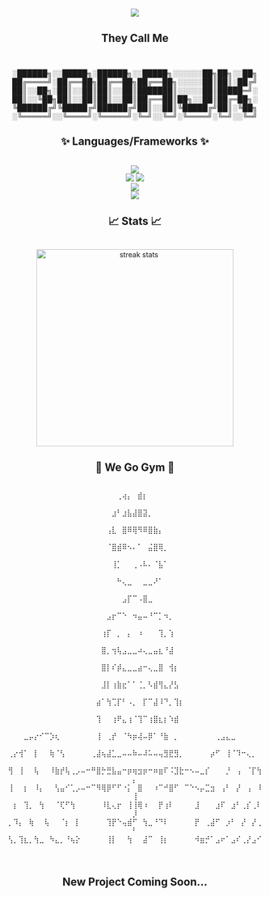 <h1 align="center">
    <img src="https://readme-typing-svg.herokuapp.com/?font=NewYork&size=35&center=true&vCenter=true&Colour=Pink&width=500&height=70&duration=4000&lines=Wagwan+G;+My+Name+Is+Andrew!;+Welcome+to+my+Profile!" />
</h1>
<div align="center">
  <h2>They Call Me</h2>
  <br>
  
░██████╗░░█████╗░██████╗░░█████╗░░░░░░██╗██╗░░██╗
██╔════╝░██╔══██╗██╔══██╗██╔══██╗░░░░░██║██║░██╔╝
██║░░██╗░██║░░██║██║░░██║███████║░░░░░██║█████═╝░
██║░░╚██╗██║░░██║██║░░██║██╔══██║██╗░░██║██╔═██╗░
╚██████╔╝╚█████╔╝██████╔╝██║░░██║╚█████╔╝██║░╚██╗ 
░╚═════╝░░╚════╝░╚═════╝░╚═╝░░╚═╝░╚════╝░╚═╝░░╚═╝

</div>
<!--<img src="https://github-readme-stats.vercel.app/api/top-langs?username=GodAJK&locale=en&hide_title=false&layout=compact&card_width=320&langs_count=3&theme=vue-dark&hide_border=true&order=2" height="150" alt="languages graph"  />-->

<h2 align="center">✨ Languages/Frameworks ✨</h2>
<br/>
<div align="center">
    <img src="https://skillicons.dev/icons?i=cs,java"/><br>
    <img src="https://skillicons.dev/icons?i=html,css,javascript" />
    <img src="https://skillicons.dev/icons?i=typescript" /><br>
    <img src="https://skillicons.dev/icons?i=mysql,mongodb,docker,,,unity,blender,unreal" /><br>
    <img src="https://skillicons.dev/icons?i=eclipse,vscode,visualstudio,androidstudio"/><br>
</div>

<h2 align="center">📈 Stats 📈</h2>
<br>
<div align=center>
<img width=390 src="https://streak-stats.demolab.com/?user=GodAJK&count_private=true&theme=react&border_radius=10" alt="streak stats"/>
<br>
<h2 align="center">🔱 We Go Gym 🔱 </h2>
<br>
⠀⠀⠀⠀⠀⠀⠀⠀⠀⠀⠀⠀⠀⠀⠀⠀⠀⠀⠀⠀⠀⢀⢴⡄⠀⣾⡆⠀⠀⠀⠀⠀⠀⠀⠀⠀⠀⠀⠀⠀⠀⠀⠀⠀⠀⠀⠀⠀⠀⠀
⠀⠀⠀⠀⠀⠀⠀⠀⠀⠀⠀⠀⠀⠀⠀⠀⠀⠀⠀⠀⣰⠃⣰⣧⣼⣿⣽⡀⠀⠀⠀⠀⠀⠀⠀⠀⠀⠀⠀⠀⠀⠀⠀⠀⠀⠀⠀⠀⠀⠀
⠀⠀⠀⠀⠀⠀⠀⠀⠀⠀⠀⠀⠀⠀⠀⠀⠀⠀⠀⢠⣇⠀⣿⠿⢿⠻⠿⣿⣷⡄⠀⠀⠀⠀⠀⠀⠀⠀⠀⠀⠀⠀⠀⠀⠀⠀⠀⠀⠀⠀
⠀⠀⠀⠀⠀⠀⠀⠀⠀⠀⠀⠀⠀⠀⠀⠀⠀⠀⠀⠈⣿⣾⠿⠢⠄⠁⠀⣬⣿⢿⡀⠀⠀⠀⠀⠀⠀⠀⠀⠀⠀⠀⠀⠀⠀⠀⠀⠀⠀⠀
⠀⠀⠀⠀⠀⠀⠀⠀⠀⠀⠀⠀⠀⠀⠀⠀⠀⠀⠀⠀⢸⡁⠀⠀⢀⠠⠧⠄⠈⣧⠁⠀⠀⠀⠀⠀⠀⠀⠀⠀⠀⠀⠀⠀⠀⠀⠀⠀⠀⠀
⠀⠀⠀⠀⠀⠀⠀⠀⠀⠀⠀⠀⠀⠀⠀⠀⠀⠀⠀⠀⠀⠓⢄⣀⠀⠀⣀⣀⠜⠁⠀⠀⠀⠀⠀⠀⠀⠀⠀⠀⠀⠀⠀⠀⠀⠀⠀⠀⠀⠀
⠀⠀⠀⠀⠀⠀⠀⠀⠀⠀⠀⠀⠀⠀⠀⠀⠀⠀⠀⠀⠀⠀⣠⡏⠉⠠⣿⣀⠀⠀⠀⠀⠀⠀⠀⠀⠀⠀⠀⠀⠀⠀⠀⠀⠀⠀⠀⠀⠀⠀
⠀⠀⠀⠀⠀⠀⠀⠀⠀⠀⠀⠀⠀⠀⠀⠀⠀⠀⠀⣠⡖⠉⠑⠀⠲⣤⠤⠘⠉⡁⠲⡀⠀⠀⠀⠀⠀⠀⠀⠀⠀⠀⠀⠀⠀⠀⠀⠀⠀⠀
⠀⠀⠀⠀⠀⠀⠀⠀⠀⠀⠀⠀⠀⠀⠀⠀⠀⠀⢰⡏⠀⡀⠀⡄⠀⠰⠀⠀⠀⢹⡀⢱⠀⠀⠀⠀⠀⠀⠀⠀⠀⠀⠀⠀⠀⠀⠀⠀⠀⠀
⠀⠀⠀⠀⠀⠀⠀⠀⠀⠀⠀⠀⠀⠀⠀⠀⠀⠀⣿⡀⢲⢧⣠⣀⣀⠴⢄⣀⣤⣆⠘⣼⠀⠀⠀⠀⠀⠀⠀⠀⠀⠀⠀⠀⠀⠀⠀⠀⠀⠀
⠀⠀⠀⠀⠀⠀⠀⠀⠀⠀⠀⠀⠀⠀⠀⠀⠀⠀⣿⡇⠎⡾⣄⣀⣀⣴⠒⢄⣀⣿⠀⢺⡆⠀⠀⠀⠀⠀⠀⠀⠀⠀⠀⠀⠀⠀⠀⠀⠀⠀
⠀⠀⠀⠀⠀⠀⠀⠀⠀⠀⠀⠀⠀⠀⠀⠀⠀⠀⣸⡇⢰⣷⣖⠁⠁⢈⡀⠣⣾⢻⣄⡜⣣⠀⠀⠀⠀⠀⠀⠀⠀⠀⠀⠀⠀⠀⠀⠀⠀⠀
⠀⠀⠀⠀⠀⠀⠀⠀⠀⠀⠀⠀⠀⠀⠀⠀⠀⣴⠁⢳⢉⡏⠃⠠⡀⠀⡏⠉⣼⠸⠙⡀⢹⡆⠀⠀⠀⠀⠀⠀⠀⠀⠀⠀⠀⠀⠀⠀⠀⠀
⠀⠀⠀⠀⠀⠀⠀⠀⠀⠀⠀⠀⠀⠀⠀⠀⠀⢹⠀⠀⢰⠟⣄⢰⠈⢹⠉⢰⣿⣆⡆⠱⣾⠀⠀⠀⠀⠀⠀⠀⠀⠀⠀⠀⠀⠀⠀⠀⠀⠀
⠀⠀⠀⣀⡤⡔⠊⠉⡱⢆⠀⠀⠀⠀⠀⠀⠀⢸⠀⢀⡞⠀⠈⠳⡶⢼⠤⡿⠁⠘⣷⠀⡀⠀⠀⠀⠀⠀⠀⠀⢀⣠⣄⣀⠀⠀⠀⠀⠀⠀
⢀⡔⢺⠁⠀⡇⠀⠀⢷⠈⢣⠀⠀⠀⠀⠀⢀⣼⢦⣼⣁⣀⠤⠤⠷⠤⠼⠥⠤⢤⣻⣟⣻⡀⠀⠀⠀⠀⠀⡴⠋⠀⢸⠈⠹⠒⢄⡀⠀⠀
⢻⠀⢸⠀⠀⢧⠀⠀⠸⣷⡞⢧⢀⡠⠤⠒⠛⣿⡓⣛⣧⣤⠒⡶⢶⣲⡶⠒⠶⣶⠏⠨⣹⣗⠒⠢⠤⣀⡎⠀⠀⠀⡘⠀⢠⠀⠈⡏⢳⡄
⢸⠀⠀⡆⠀⠸⡄⠀⠀⢣⣤⠊⢁⡠⠤⠒⠉⠻⢿⡿⠋⠋⠐⡅⠀⣿⠀⠀⠰⠉⠚⣿⠋⠀⠉⠑⠢⡤⣉⣲⠀⢠⠃⠀⡜⠀⢠⠀⠸⢸
⠀⡆⠀⢹⡀⠀⢳⠀⠀⠈⢏⠋⢳⠀⠀⠀⠀⠀⠸⣇⢄⡖⠀⢸⢸⢿⠰⠀⠀⡟⢰⠇⠀⠀⠀⠀⣸⠀⠀⠀⣰⠏⠀⣰⠃⢀⡎⢀⠇⡸
⡀⠹⡄⠀⢷⠀⠀⢧⠀⠀⠈⡆⠀⡇⠀⠀⠀⠀⠀⢹⡟⠑⢤⣾⠋⠀⢳⣀⠘⠙⠇⠀⠀⠀⠀⠀⡟⠀⢀⣼⠋⠀⡰⠃⠀⡜⠀⡜⢀⠃
⢣⡀⢹⣆⡀⢳⣀⠀⠳⣄⡀⠘⢦⡕⠀⠀⠀⠀⠀⢸⡇⠀⠀⢳⠀⠀⣼⠉⠀⢸⡆⠀⠀⠀⠀⠀⠺⣶⡚⠁⣠⠖⠁⣠⠎⢀⡜⣠⠊⠀
</div><br>
<h2 align="center"> New Project Coming Soon...</h2>

